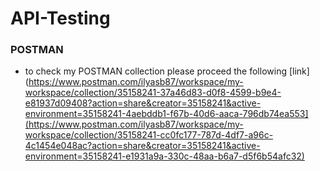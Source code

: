 # API-Testing
### POSTMAN 
- to check my POSTMAN collection please proceed the following [link](https://www.postman.com/ilyasb87/workspace/my-workspace/collection/35158241-37a46d83-d0f8-4599-b9e4-e81937d09408?action=share&creator=35158241&active-environment=35158241-4aebddb1-f67b-40d6-aaca-796db74ea553](https://www.postman.com/ilyasb87/workspace/my-workspace/collection/35158241-cc0fc177-787d-4df7-a96c-4c1454e048ac?action=share&creator=35158241&active-environment=35158241-e1931a9a-330c-48aa-b6a7-d5f6b54afc32) 
